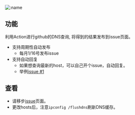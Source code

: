   ![:name](https://count.getloli.com/get/@rokate?theme=gelbooru-h)


## 功能  
利用Action进行github的DNS查询, 将得到的结果发布到issue页面。  
+ 支持周期性自动发布
    + 每月1/16号发布issue
+ 支持自动回复  
    + 如果想查询最新的host，可以自己开个issue，自动回复。
    + 举例[issue #1](https://github.com/Rokate/GitHubnewHost/issues/1)

## 查看
+ 请移步[issue](https://github.com/Rokate/GitHubnewHost/issues/)页面。   
+ 更改hosts后，注意`ipconfig /flushdns`刷新DNS缓存。

